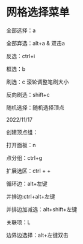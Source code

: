 # 网格选择菜单
<p id="o3BU8N3zU3gG1rDWBe7V6u">

全部选择：a

</p>


<p id="c1W3SXppnKMqFWWSs68xks">

全部弃选：alt+a & 双击a

</p>


<p id="w8qBqC9n44T5NWpvWx2NrF">

反选：ctrl+i

</p>


<p id="b68EkCEGzCjg82SaAyZWYv">

框选：b

</p>


<p id="j4LcfUGVLbhQGkGtJPqY5A">

刷选：c 滚轮调整笔刷大小

</p>


<p id="mZ6VctPJNBxXKC8cBDDtt8">

反向刷选：shift+c

</p>


<p id="8P4SEA4TakNEzdUPBdqXSr">

随机选择：随机选择顶点

</p>


<p id="2NLnFp1pcAafcfyHGFjSxh">

2022/11/17

</p>


<p id="8ZLKDnoi5NYHW4fYxKYATv">

创建顶点组：

</p>


<p id="8sic4eT2PyuotrZYQbe86D">

打开面板：n

</p>


<p id="esGYZEWF9yr8QrmN1nyA5Z">

点分组：ctrl+g

</p>


<p id="nPngyLKK8d7VecdB6cdrgT">

扩展选区：ctrl + +

</p>


<p id="iZKMmjkDcrgibQxGEUhn4z">

循环边：alt+左键

</p>


<p id="hxmWBUASNp5VqBjRe4nZGY">

并排边:ctrl+alt+左键

</p>


<p id="ux65DJquzGHHnv8KQFQosa">

并排边加减选：alt+shift+左键

</p>


<p id="6GCMmk3wapFwjrTARNk2FZ">

关联项：L

</p>


<p id="tjVoeuXZbrNjmspb2jV2hk">

边界边选择：alt+左键双击

</p>


